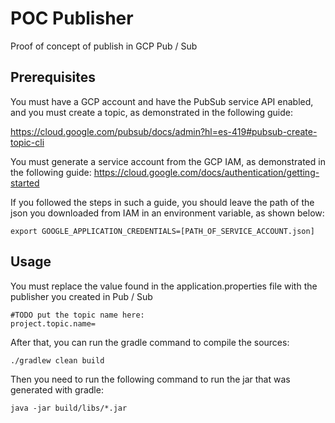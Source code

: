 # POC Publisher

Proof of concept of publish in GCP Pub / Sub

## Prerequisites

You must have a GCP account and have the PubSub service API enabled, and you must create a topic, as demonstrated in the following guide:

https://cloud.google.com/pubsub/docs/admin?hl=es-419#pubsub-create-topic-cli

You must generate a service account from the GCP IAM, as demonstrated in the following guide: https://cloud.google.com/docs/authentication/getting-started


If you followed the steps in such a guide, you should leave the path of the json you downloaded from IAM in an environment variable, as shown below:

```
export GOOGLE_APPLICATION_CREDENTIALS=[PATH_OF_SERVICE_ACCOUNT.json]
```

## Usage

You must replace the value found in the application.properties file with the publisher you created in Pub / Sub

```
#TODO put the topic name here:
project.topic.name=

```

After that, you can run the gradle command to compile the sources:

```
./gradlew clean build

```

Then you need to run the following command to run the jar that was generated with gradle:

```
java -jar build/libs/*.jar
```

